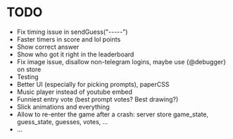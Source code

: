 # TODO

- Fix timing issue in sendGuess("-----")
- Faster timers in score and lol points
- Show correct answer
- Show who got it right in the leaderboard
- Fix image issue, disallow non-telegram logins, maybe use {@debugger} on store
- Testing
- Better UI (especially for picking prompts), paperCSS
- Music player instead of youtube embed
- Funniest entry vote (best prompt votes? Best drawing?)
- Slick animations and everything
- Allow to re-enter the game after a crash: server store game_state, guess_state, guesses, votes, ...
- ...
